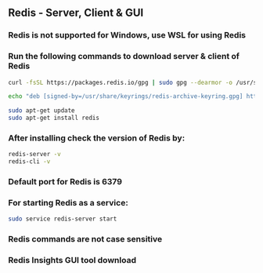 ## Redis - Server, Client & GUI

### Redis is not supported for Windows, use WSL for using Redis

### Run the following commands to download server & client of Redis

```bash
curl -fsSL https://packages.redis.io/gpg | sudo gpg --dearmor -o /usr/share/keyrings/redis-archive-keyring.gpg

echo "deb [signed-by=/usr/share/keyrings/redis-archive-keyring.gpg] https://packages.redis.io/deb $(lsb_release -cs) main" | sudo tee /etc/apt/sources.list.d/redis.list

sudo apt-get update
sudo apt-get install redis
```

### After installing check the version of Redis by:

```bash
redis-server -v
redis-cli -v
```

### Default port for Redis is 6379

### For starting Redis as a service:

```bash
sudo service redis-server start
```

### Redis commands are not case sensitive

### Redis Insights GUI tool download
